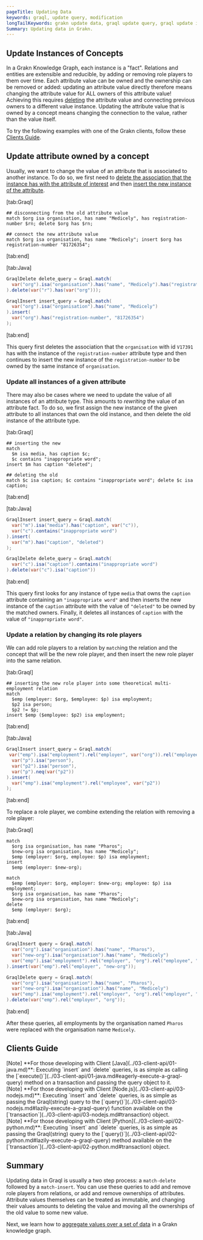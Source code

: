 ```yaml
---
pageTitle: Updating Data
keywords: graql, update query, modification
longTailKeywords: grakn update data, graql update query, graql update instances
Summary: Updating data in Grakn.
---
```


## Update Instances of Concepts

In a Grakn Knowledge Graph, each instance is a "fact". Relations and entities are extensible and reducible, by adding or removing role players to them over time.
Each attribute value can be owned and the ownership can be removed or added: updating an attribute value directly therefore means changing the attribute value for ALL owners of this attribute value! 
Achieving this requires [deleting](../11-query/04-delete-query.md) the attribute value and connecting previous owners to a different value instance. 
Updating the attribute value that is owned by a concept means changing the connection to the value, rather than the value itself.

To try the following examples with one of the Grakn clients, follow these [Clients Guide](#clients-guide).

## Update attribute owned by a concept
Usually, we want to change the value of an attribute that is associated to another instance. To do so, we first need to [delete the association that the instance has with the attribute of interest](../11-query/04-delete-query.md#delete-attribute-ownerships) and then [insert the new instance of the attribute](../11-query/03-insert-query.md#insert-instances-of-an-attribute-type).

<div class="tabs dark">

[tab:Graql]

```graql
## disconnecting from the old attribute value
match $org isa organisation, has name "Medicely", has registration-number $rn; delete $org has $rn;

## connect the new attribute value
match $org isa organisation, has name "Medicely"; insert $org has registration-number "81726354";
```
[tab:end]

[tab:Java]
```java
GraqlDelete delete_query = Graql.match(
  var("org").isa("organisation").has("name", "Medicely").has("registration-number", var("rn"))
).delete(var("r").has(var("org")));

GraqlInsert insert_query = Graql.match(
  var("org").isa("organisation").has("name", "Medicely")
).insert(
  var("org").has("registration-number", "81726354")
);
```
[tab:end]
</div>

This query first deletes the association that the `organisation` with id `V17391` has with the instance of the `registration-number` attribute type and then continues to insert the new instance of the `registration-number` to be owned by the same instance of `organisation`.


### Update all instances of a given attribute
There may also be cases where we need to update the value of all instances of an attribute type. This amounts to _rewriting_ the value of an attribute fact. 
To do so, we first assign the new instance of the given attribute to all instances that own the old instance, and then delete the old instance of the attribute type.

<div class="tabs dark">

[tab:Graql]
```graql
## inserting the new
match
  $m isa media, has caption $c;
  $c contains "inappropriate word";
insert $m has caption "deleted";

## deleting the old
match $c isa caption; $c contains "inappropriate word"; delete $c isa caption;
```
[tab:end]

[tab:Java]
```java
GraqlInsert insert_query = Graql.match(
  var("m").isa("media").has("caption", var("c")),
  var("c").contains("inappropriate word")
).insert(
  var("m").has("caption", "deleted")
);

GraqlDelete delete_query = Graql.match(
  var("c").isa("caption").contains("inappropriate word")
).delete(var("c").isa("caption"))
```
[tab:end]
</div>

This query first looks for any instance of type `media` that owns the `caption` attribute containing an `"inappropriate word"` and then inserts the new instance of the `caption` attribute with the value of `"deleted"` to be owned by the matched owners. Finally, it deletes all instances of `caption` with the value of `"inappropriate word"`.

### Update a relation by changing its role players
We can add role players to a relation by `match`ing the relation and the concept that will be the new role player, and then insert the new role player into the same relation.

<div class="tabs dark">

[tab:Graql]
```graql
## inserting the new role player into some theoretical multi-employment relation
match
  $emp (employer: $org, $employee: $p) isa employment;
  $p2 isa person;
  $p2 != $p;
insert $emp ($employee: $p2) isa employment;
```
[tab:end]

[tab:Java]
```java
GraqlInsert insert_query = Graql.match(
 var("emp").isa("employment").rel("employer", var("org")).rel("employee", var("p")),
  var("p").isa("person"),
  var("p2").isa("person"),
  var("p").neq(var("p2"))
).insert(
  var("emp").isa("employment").rel("employee", var("p2"))
);
```
[tab:end]
</div>

To replace a role player, we combine extending the relation with removing a role player:

<div class="tabs dark">

[tab:Graql]
```graql
match
  $org isa organisation, has name "Pharos";
  $new-org isa organisation, has name "Medicely";
  $emp (employer: $org, employee: $p) isa employment;
insert
  $emp (employer: $new-org);

match
  $emp (employer: $org, employer: $new-org; employee: $p) isa employment;
  $org isa organisation, has name "Pharos";
  $new-org isa organisation, has name "Medicely";
delete
  $emp (employer: $org);
```
[tab:end]

[tab:Java]
```java
GraqlInsert query = Graql.match(
  var("org").isa("organisation").has("name", "Pharos"),
  var("new-org").isa("organisation").has("name", "Medicely")
  var("emp").isa("employment").rel("employer", "org").rel("employee", "p"),
).insert(var("emp").rel("employer", "new-org"));

GraqlDelete query = Graql.match(
  var("org").isa("organisation").has("name", "Pharos"),
  var("new-org").isa("organisation").has("name", "Medicely")
  var("emp").isa("employment").rel("employer", "org").rel("employer", "new-org").rel("employee", "p"),
).delete(var("emp").rel("employer", "org"));
```
[tab:end]
</div>

After these queries, all employments by the organisation named `Pharos` were replaced with the organisation name `Medicely`.

## Clients Guide

<div class = "note">
[Note]
**For those developing with Client [Java](../03-client-api/01-java.md)**: Executing `insert` and `delete` queries, is as simple as calling the [`execute()`](../03-client-api/01-java.md#eagerly-execute-a-graql-query) method on a transaction and passing the query object to it.
</div>

<div class = "note">
[Note]
**For those developing with Client [Node.js](../03-client-api/03-nodejs.md)**: Executing `insert` and `delete` queries, is as simple as passing the Graql(string) query to the [`query()`](../03-client-api/03-nodejs.md#lazily-execute-a-graql-query) function available on the [`transaction`](../03-client-api/03-nodejs.md#transaction) object.
</div>

<div class = "note">
[Note]
**For those developing with Client [Python](../03-client-api/02-python.md)**: Executing `insert` and `delete` queries, is as simple as passing the Graql(string) query to the [`query()`](../03-client-api/02-python.md#lazily-execute-a-graql-query) method available on the [`transaction`](../03-client-api/02-python.md#transaction) object.
</div>


## Summary
Updating data in Graql is usually a two step process: a `match-delete` followed by a `match-insert`. You can use these queries to
add and remove role players from relations, or add and remove ownerships of attributes. Attribute values themselves can be treated
as immutable, and changing their values amounts to deleting the value and moving all the ownerships of the old value to some 
new value.


Next, we learn how to [aggregate values over a set of data](../11-query/06-aggregate-query.md) in a Grakn knowledge graph.
